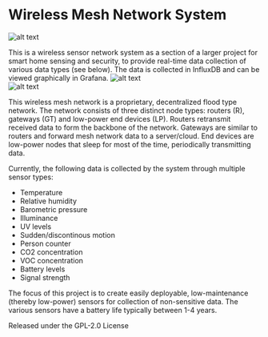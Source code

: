 # Wireless Mesh Network System


![alt text](https://github.com/edward62740/Wireless-Mesh-Network-System/blob/master/Documentation/mesh.png "Mesh Devices")

This is a wireless sensor network system as a section of a larger project for smart home sensing and security, to provide real-time data collection of various data types (see below).
The data is collected in InfluxDB and can be viewed graphically in Grafana.
![alt text](https://github.com/edward62740/Wireless-Mesh-Network-System/blob/master/Documentation/graph.jpg "Grafana")
\
![alt text](https://github.com/edward62740/Wireless-Mesh-Network-System/blob/master/Documentation/network.png "Mesh Devices")

This wireless mesh network is a proprietary, decentralized flood type network. The network consists of three distinct node types: routers (R), gateways (GT) and low-power end devices (LP).
Routers retransmit received data to form the backbone of the network.
Gateways are similar to routers and forward mesh network data to a server/cloud.
End devices are low-power nodes that sleep for most of the time, periodically transmitting data.

Currently, the following data is collected by the system through multiple sensor types:
* Temperature
* Relative humidity
* Barometric pressure
* Illuminance
* UV levels
* Sudden/discontinous motion
* Person counter
* CO2 concentration
* VOC concentration
* Battery levels
* Signal strength

The focus of this project is to create easily deployable, low-maintenance (thereby low-power) sensors for collection of non-sensitive data. The various sensors have a battery life typically between 1-4 years.


Released under the GPL-2.0 License
